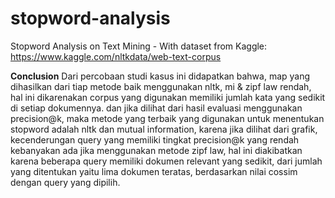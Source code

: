 # stopword-analysis
Stopword Analysis on Text Mining - With dataset from Kaggle: https://www.kaggle.com/nltkdata/web-text-corpus

**Conclusion**
Dari percobaan studi kasus ini didapatkan bahwa, 
map yang dihasilkan dari tiap metode baik menggunakan nltk, mi & zipf law rendah, 
hal ini dikarenakan corpus yang digunakan memiliki jumlah kata yang sedikit di setiap dokumennya. 
dan jika dilihat dari hasil evaluasi menggunakan precision@k, maka metode yang terbaik yang digunakan untuk menentukan stopword adalah 
nltk dan mutual information, karena jika dilihat dari grafik, kecenderungan query yang memiliki tingkat precision@k yang rendah kebanyakan 
ada jika menggunakan metode zipf law, hal ini diakibatkan karena beberapa query memiliki dokumen relevant yang sedikit, 
dari jumlah yang ditentukan yaitu lima dokumen teratas, berdasarkan nilai cossim dengan query yang dipilih.
